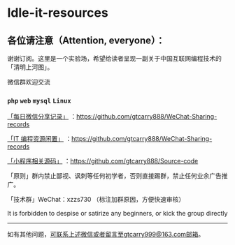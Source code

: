 # Idle-it-resources

各位请注意（Attention, everyone）：
----------------------

谢谢订阅。这里是一个实验场，希望给读者呈现一副关于中国互联网编程技术的「清明上河图」。

微信群欢迎交流<h3>`php` `web` `mysql` `Linux`</h3>

<a href="https://github.com/gtcarry888/WeChat-Sharing-records">「每日微信分享记录」</a> ：https://github.com/gtcarry888/WeChat-Sharing-records

<a href="https://github.com/gtcarry888/WeChat-Sharing-records">「IT 编程资源闲置」</a> ：https://github.com/gtcarry888/WeChat-Sharing-records

<a href="https://github.com/gtcarry888/Source-code">「小程序相关源码」</a> ：https://github.com/gtcarry888/Source-code

「原则」群内禁止鄙视、讽刺等任何初学者，否则直接踢群，禁止任何业余广告推广。

「技术群」WeChat：xzzs730 （标注加群原因，方便快速审核）

It is forbidden to despise or satirize any beginners, or kick the group directly

---------------------

如有其他问题，可联系上述微信或者留言至gtcarry999@163.com邮箱。
